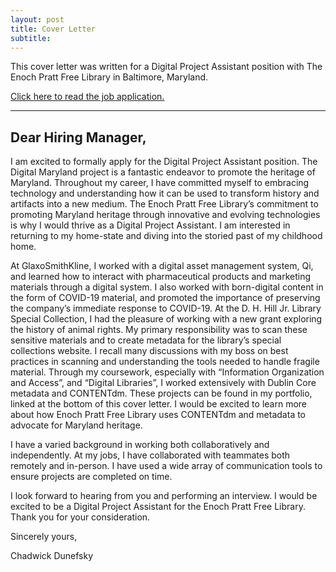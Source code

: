 ```yaml
---
layout: post
title: Cover Letter
subtitle: 
---
```


This cover letter was written for a Digital Project Assistant position with The Enoch Pratt Free Library in Baltimore, Maryland.

[Click here to read the job application.]({{dunefskychadwick.github.io}}/assets/pdfs/jobapplication.pdf)

-----------------------------------------------------

## Dear Hiring Manager,

I am excited to formally apply for the Digital Project Assistant position. The Digital Maryland project is a fantastic endeavor to promote the heritage of Maryland. Throughout my career, I have committed myself to embracing technology and understanding how it can be used to transform history and artifacts into a new medium. The Enoch Pratt Free Library’s commitment to promoting Maryland heritage through innovative and evolving technologies is why I would thrive as a Digital Project Assistant. I am interested in returning to my home-state and diving into the storied past of my childhood home.


At GlaxoSmithKline, I worked with a digital asset management system, Qi, and learned how to interact with pharmaceutical products and marketing materials through a digital system. I also worked with born-digital content in the form of COVID-19 material, and promoted the importance of preserving the company’s immediate response to COVID-19. At the D. H. Hill Jr. Library Special Collection, I had the pleasure of working with a new grant exploring the history of animal rights. My primary responsibility was to scan these sensitive materials and to create metadata for the library’s special collections website. I recall many discussions with my boss on best practices in scanning and understanding the tools needed to handle fragile material. Through my coursework, especially with “Information Organization and Access”, and “Digital Libraries”, I worked extensively with Dublin Core metadata and CONTENTdm. These projects can be found in my portfolio, linked at the bottom of this cover letter. I would be excited to learn more about how Enoch Pratt Free Library uses CONTENTdm and metadata to advocate for Maryland heritage.


I have a varied background in working both collaboratively and independently. At my jobs, I have collaborated with teammates both remotely and in-person. I have used a wide array of communication tools to ensure projects are completed on time.


I look forward to hearing from you and performing an interview. I would be excited to be a Digital Project Assistant for the Enoch Pratt Free Library. Thank you for your consideration.


Sincerely yours,

Chadwick Dunefsky
